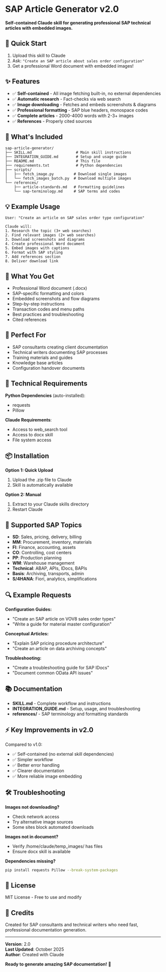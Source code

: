 # SAP Article Generator v2.0

**Self-contained Claude skill for generating professional SAP technical articles with embedded images.**

## 🚀 Quick Start

1. Upload this skill to Claude
2. Ask: `"Create an SAP article about sales order configuration"`
3. Get a professional Word document with embedded images!

## ✨ Features

- ✅ **Self-contained** - All image fetching built-in, no external dependencies
- ✅ **Automatic research** - Fact-checks via web search
- ✅ **Image downloading** - Fetches and embeds screenshots & diagrams
- ✅ **Professional formatting** - SAP blue headers, monospace codes
- ✅ **Complete articles** - 2000-4000 words with 2-3+ images
- ✅ **References** - Properly cited sources

## 📁 What's Included

```
sap-article-generator/
├── SKILL.md                    # Main skill instructions
├── INTEGRATION_GUIDE.md        # Setup and usage guide
├── README.md                   # This file
├── requirements.txt            # Python dependencies
├── scripts/
│   ├── fetch_image.py         # Download single images
│   └── fetch_images_batch.py  # Download multiple images
└── references/
    ├── article-standards.md   # Formatting guidelines
    └── sap-terminology.md     # SAP terms and codes
```

## 💡 Example Usage

```
User: "Create an article on SAP sales order type configuration"

Claude will:
1. Research the topic (3+ web searches)
2. Find relevant images (2+ web searches)
3. Download screenshots and diagrams
4. Create professional Word document
5. Embed images with captions
6. Format with SAP styling
7. Add references section
8. Deliver download link
```

## 📝 What You Get

- Professional Word document (.docx)
- SAP-specific formatting and colors
- Embedded screenshots and flow diagrams
- Step-by-step instructions
- Transaction codes and menu paths
- Best practices and troubleshooting
- Cited references

## 🎯 Perfect For

- SAP consultants creating client documentation
- Technical writers documenting SAP processes
- Training materials and guides
- Knowledge base articles
- Configuration handover documents

## 🔧 Technical Requirements

**Python Dependencies** (auto-installed):
- requests
- Pillow

**Claude Requirements**:
- Access to web_search tool
- Access to docx skill
- File system access

## 📦 Installation

**Option 1: Quick Upload**
1. Upload the .zip file to Claude
2. Skill is automatically available

**Option 2: Manual**
1. Extract to your Claude skills directory
2. Restart Claude

## 🎪 Supported SAP Topics

- **SD**: Sales, pricing, delivery, billing
- **MM**: Procurement, inventory, materials
- **FI**: Finance, accounting, assets
- **CO**: Controlling, cost centers
- **PP**: Production planning
- **WM**: Warehouse management
- **Technical**: ABAP, APIs, IDocs, BAPIs
- **Basis**: Archiving, transports, admin
- **S/4HANA**: Fiori, analytics, simplifications

## 🔍 Example Requests

**Configuration Guides:**
- "Create an SAP article on VOV8 sales order types"
- "Write a guide for material master configuration"

**Conceptual Articles:**
- "Explain SAP pricing procedure architecture"
- "Create an article on data archiving concepts"

**Troubleshooting:**
- "Create a troubleshooting guide for SAP IDocs"
- "Document common OData API issues"

## 📚 Documentation

- **SKILL.md** - Complete workflow and instructions
- **INTEGRATION_GUIDE.md** - Setup, usage, and troubleshooting
- **references/** - SAP terminology and formatting standards

## ⚡ Key Improvements in v2.0

Compared to v1.0:
- ✅ Self-contained (no external skill dependencies)
- ✅ Simpler workflow
- ✅ Better error handling
- ✅ Clearer documentation
- ✅ More reliable image embedding

## 🛠️ Troubleshooting

**Images not downloading?**
- Check network access
- Try alternative image sources
- Some sites block automated downloads

**Images not in document?**
- Verify /home/claude/temp_images/ has files
- Ensure docx skill is available

**Dependencies missing?**
```bash
pip install requests Pillow --break-system-packages
```

## 📄 License

MIT License - Free to use and modify

## 🤝 Credits

Created for SAP consultants and technical writers who need fast, professional documentation generation.

---

**Version**: 2.0  
**Last Updated**: October 2025  
**Author**: Created with Claude

**Ready to generate amazing SAP documentation!** 🎉
